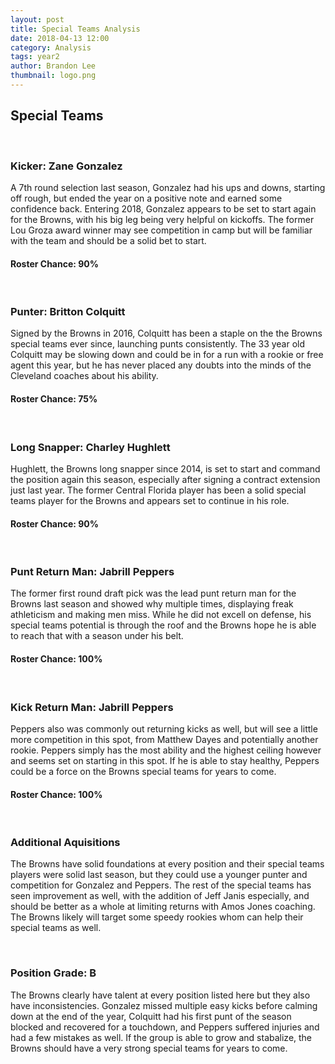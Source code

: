 ```yaml
---
layout: post
title: Special Teams Analysis
date: 2018-04-13 12:00
category: Analysis
tags: year2
author: Brandon Lee
thumbnail: logo.png
---
```


## Special Teams

<br>

### Kicker: Zane Gonzalez

A 7th round selection last season, Gonzalez had his ups and downs, starting off rough, but ended the year on a positive note and earned some confidence back. Entering 2018, Gonzalez appears to be set to start again for the Browns, with his big leg being very helpful on kickoffs. The former Lou Groza award winner may see competition in camp but will be familiar with the team and should be a solid bet to start.

#### Roster Chance: 90%

<br>

### Punter: Britton Colquitt

Signed by the Browns in 2016, Colquitt has been a staple on the the Browns special teams ever since, launching punts consistently. The 33 year old Colquitt may be slowing down and could be in for a run with a rookie or free agent this year, but he has never placed any doubts into the minds of the Cleveland coaches about his ability.

#### Roster Chance: 75%

<br>

### Long Snapper: Charley Hughlett

Hughlett, the Browns long snapper since 2014, is set to start and command the position again this season, especially after signing a contract extension just last year. The former Central Florida player has been a solid special teams player for the Browns and appears set to continue in his role. 

#### Roster Chance: 90%

<br>

### Punt Return Man: Jabrill Peppers

The former first round draft pick was the lead punt return man for the Browns last season and showed why multiple times, displaying freak athleticism and making men miss. While he did not excell on defense, his special teams potential is through the roof and the Browns hope he is able to reach that with a season under his belt. 

#### Roster Chance: 100%

<br>

### Kick Return Man: Jabrill Peppers

Peppers also was commonly out returning kicks as well, but will see a little more competition in this spot, from Matthew Dayes and potentially another rookie. Peppers simply has the most ability and the highest ceiling however and seems set on starting in this spot. If he is able to stay healthy, Peppers could be a force on the Browns special teams for years to come.

#### Roster Chance: 100%

<br>

### Additional Aquisitions

The Browns have solid foundations at every position and their special teams players were solid last season, but they could use a younger punter and competition for Gonzalez and Peppers. The rest of the special teams has seen improvement as well, with the addition of Jeff Janis especially, and should be better as a whole at limiting returns with Amos Jones coaching. The Browns likely will target some speedy rookies whom can help their special teams as well.

<br>

### Position Grade: B

The Browns clearly have talent at every position listed here but they also have inconsistencies. Gonzalez missed multiple easy kicks before calming down at the end of the year, Colquitt had his first punt of the season blocked and recovered for a touchdown, and Peppers suffered injuries and had a few mistakes as well. If the group is able to grow and stabalize, the Browns should have a very strong special teams for years to come.

